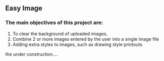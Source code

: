 ## Easy Image

### The main objectives of this project are:

1. To clear the background of uploaded images,
2. Combine 2 or more images entered by the user into a single image file
3. Adding extra styles to images, such as drawing style printouts

the under construction....